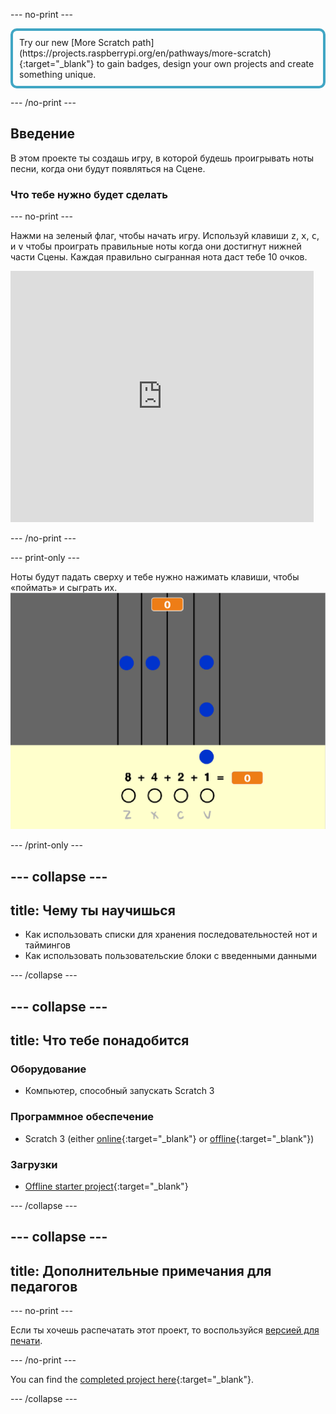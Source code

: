 \--- no-print \---

<p style="border: 4px solid #41a6c4; padding: 10px; border-radius: 10px;">
Try our new [More Scratch path](https://projects.raspberrypi.org/en/pathways/more-scratch){:target="_blank"} to gain badges, design your own projects and create something unique.
</p>

\--- /no-print \---

## Введение

В этом проекте ты создашь игру, в которой будешь проигрывать ноты песни, когда они будут появляться на Сцене.

### Что тебе нужно будет сделать

\--- no-print \---

Нажми на зеленый флаг, чтобы начать игру. Используй клавиши <kbd>z</kbd>, <kbd>x</kbd>, <kbd>c</kbd>, и <kbd>v</kbd> чтобы проиграть правильные ноты когда они достигнут нижней части Сцены. Каждая правильно сыгранная нота даст тебе 10 очков.

<div class="scratch-preview">
  <iframe allowtransparency="true" width="485" height="402" src="https://scratch.mit.edu/projects/embed/259028053/?autostart=false" frameborder="0" scrolling="no"></iframe>
</div>

\--- /no-print \---

\--- print-only \---

Ноты будут падать сверху и тебе нужно нажимать клавиши, чтобы «поймать» и сыграть их. ![демонстрация](images/showcase.png)

\--- /print-only \---

## \--- collapse \---

## title: Чему ты научишься

+ Как использовать списки для хранения последовательностей нот и таймингов
+ Как использовать пользовательские блоки с введенными данными

\--- /collapse \---

## \--- collapse \---

## title: Что тебе понадобится

### Оборудование

+ Компьютер, способный запускать Scratch 3

### Программное обеспечение

+ Scratch 3 (either [online](https://rpf.io/scratchon){:target="_blank"} or [offline](https://rpf.io/scratchoff){:target="_blank"})

### Загрузки

+ [Offline starter project](https://rpf.io/p/en/binary-hero-go){:target="_blank"}

\--- /collapse \---

## \--- collapse \---

## title: Дополнительные примечания для педагогов

\--- no-print \---

Если ты хочешь распечатать этот проект, то воспользуйся [версией для печати](https://projects.raspberrypi.org/en/projects/binary-hero/print).

\--- /no-print \---

You can find the [completed project here](https://rpf.io/p/en/binary-hero-get){:target="_blank"}.

\--- /collapse \---